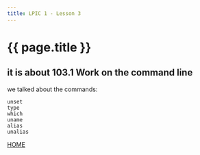 ```yaml
---
title: LPIC 1 - Lesson 3
---
```


# {{ page.title }}

## it is about 103.1 Work on the command line

we talked about the commands:

```
unset
type
which
uname
alias
unalias
```


[HOME](https://ogaida.github.io/lpic_1/README.html)

[def]: ./
